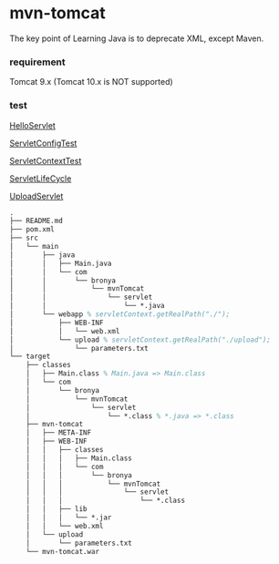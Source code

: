 # mvn-tomcat
The key point of Learning Java is to deprecate XML, except Maven.

### requirement
Tomcat 9.x (Tomcat 10.x is NOT supported)

### test
[HelloServlet](http://127.0.0.1:8080/hello?username=root&password=1024&encoding=utf-8)

[ServletConfigTest](http://127.0.0.1:8080/config)

[ServletContextTest](http://127.0.0.1:8080/context)

[ServletLifeCycle](http://127.0.0.1:8080/lifecycle)

[UploadServlet](http://127.0.0.1:8080/upload?username=root&password=1024&encoding=utf-8)

```tex
.
├── README.md
├── pom.xml
├── src
│   └── main
│       ├── java
│       │   ├── Main.java
│       │   └── com
│       │       └── bronya
│       │           └── mvnTomcat
│       │               └── servlet
│       │                   └── *.java
│       └── webapp % servletContext.getRealPath("./");
│           ├── WEB-INF
│           │   └── web.xml
│           └── upload % servletContext.getRealPath("./upload");
│               └── parameters.txt
└── target
    ├── classes
    │   ├── Main.class % Main.java => Main.class
    │   └── com
    │       └── bronya
    │           └── mvnTomcat
    │               └── servlet
    │                   └── *.class % *.java => *.class
    ├── mvn-tomcat
    │   ├── META-INF
    │   ├── WEB-INF
    │   │   ├── classes
    │   │   │   ├── Main.class
    │   │   │   └── com
    │   │   │       └── bronya
    │   │   │           └── mvnTomcat
    │   │   │               └── servlet
    │   │   │                   └── *.class
    │   │   ├── lib
    │   │   │   └── *.jar
    │   │   └── web.xml
    │   └── upload
    │       └── parameters.txt
    └── mvn-tomcat.war
```